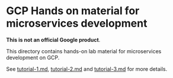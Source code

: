 # GCP Hands on material for microservices development

**This is not an official Google product**.

This directory contains hands-on lab material for microservices development on GCP.

See [tutorial-1.md](tutorial-1.md), [tutorial-2.md](tutorial-2.md) and [tutorial-3.md](tutorial-3.md) for more details.
